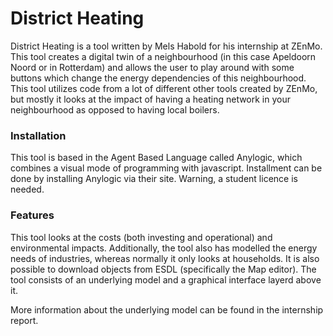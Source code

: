 
# District Heating

District Heating is a tool written by Mels Habold for his internship at ZEnMo. This tool creates a digital twin of a neighbourhood (in this case Apeldoorn Noord or in Rotterdam) and allows the user to play around with some buttons which change the energy dependencies of this neighbourhood. This tool utilizes code from a lot of different other tools created by ZEnMo, but mostly it looks at the impact of having a heating network in your neighbourhood as opposed to having local boilers. 

### Installation

This tool is based in the Agent Based Language called Anylogic, which combines a visual mode of programming with javascript. Installment can be done by installing Anylogic via their site. Warning, a student licence is needed.

### Features

This tool looks at the costs (both investing and operational) and environmental impacts. Additionally, the tool also has modelled the energy needs of industries, whereas normally it only looks at households. It is also possible to download objects from ESDL (specifically the Map editor). The tool consists of an underlying model and a graphical interface layerd above it. 

More information about the underlying model can be found in the internship report.
